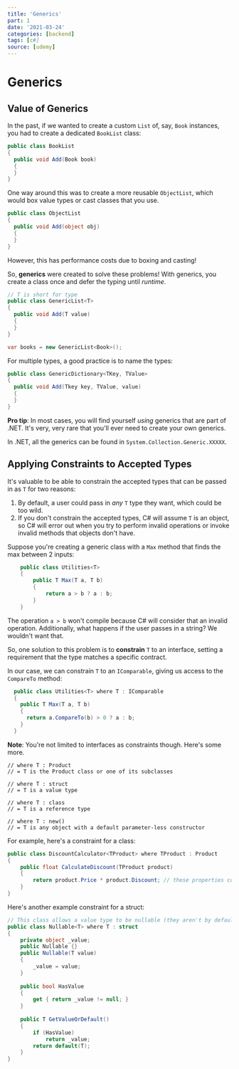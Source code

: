 ```yaml
---
title: 'Generics'
part: 1
date: '2021-03-24'
categories: [backend]
tags: [c#]
source: [udemy]
---
```


# Generics

## Value of Generics

In the past, if we wanted to create a custom `List` of, say, `Book` instances, you had to create a dedicated `BookList` class:

```csharp
public class BookList
{
  public void Add(Book book)
  {
  }
}
```

One way around this was to create a more reusable `ObjectList`, which would box value types or cast classes that you use.

```csharp
public class ObjectList
{
  public void Add(object obj)
  {
  }
}
```

However, this has performance costs due to boxing and casting!

So, **generics** were created to solve these problems! With generics, you create a class once and defer the typing until _runtime_.

```csharp
// T is short for type
public class GenericList<T>
{
  public void Add(T value)
  {
  }
}

var books = new GenericList<Book>();
```

For multiple types, a good practice is to name the types:

```csharp
public class GenericDictionary<TKey, TValue>
{
  public void Add(Tkey key, TValue, value)
  {
  }
}
```

**Pro tip**: In most cases, you will find yourself _using_ generics that are part of .NET. It's very, very rare that you'll ever need to create your own generics.

In .NET, all the generics can be found in `System.Collection.Generic.XXXXX`.

## Applying Constraints to Accepted Types

It's valuable to be able to constrain the accepted types that can be passed in as `T` for two reasons:

1. By default, a user could pass in *any* `T` type they want, which could be too wild.
2. If you don't constrain the accepted types, C# will assume `T` is an object, so C# will error out when you try to perform invalid operations or invoke invalid methods that objects don't have. 

Suppose you're creating a generic class with a `Max` method that finds the max between 2 inputs:

```csharp
    public class Utilities<T>
    {
        public T Max(T a, T b) 
        {
            return a > b ? a : b;
        }
    }
```

The operation `a > b` won't compile because C# will consider that an invalid operation. Additionally, what happens if the user passes in a string? We wouldn't want that.

So, one solution to this problem is to **constrain** `T` to an interface, setting a requirement that the type matches a specific contract.

In our case, we can constrain `T` to an `IComparable`, giving us access to the `CompareTo` method:

```csharp
  public class Utilities<T> where T : IComparable
  {
    public T Max(T a, T b) 
    {
      return a.CompareTo(b) > 0 ? a : b;
    }
  }
```

**Note**: You're not limited to interfaces as constraints though. Here's some more.

```
// where T : Product
// = T is the Product class or one of its subclasses

// where T : struct
// = T is a value type

// where T : class
// = T is a reference type

// where T : new()
// = T is any object with a default parameter-less constructor
```

For example, here's a constraint for a class:

```csharp
public class DiscountCalculator<TProduct> where TProduct : Product
{
    public float CalculateDiscount(TProduct product)
    {
        return product.Price * product.Discount; // these properties come from Product
    }
}
```

Here's another example constraint for a struct:

```csharp
// This class allows a value type to be nullable (they aren't by default)
public class Nullable<T> where T : struct
{
    private object _value;
    public Nullable {}
    public Nullable(T value)
    {
        _value = value;
    }
    
    public bool HasValue
    {
        get { return _value != null; }
    }
    
    public T GetValueOrDefault()
    {
        if (HasValue)
            return _value;
        return default(T);
    }
}
```
